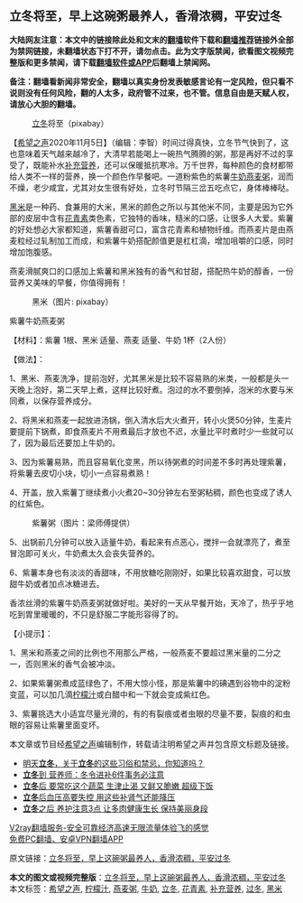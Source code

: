  <h2>立冬将至，早上这碗粥最养人，香滑浓稠，平安过冬</h2> <p class="notice"><b>大陆网友注意：本文中的链接除此处和文末的<a href="https://github.com/bannedbook/fanqiang" >翻墙</a>软件下载和<a href="https://github.com/killgcd/justmysocks/blob/master/README.md">翻墙推荐</a>链接外全部为禁网链接，未翻墙状态下打不开，请勿点击。此为文字版禁闻，欲看图文视频完整版和更多禁闻，请下载<a href="https://github.com/bannedbook/fanqiang">翻墙软件或APP</a>后翻墙上禁闻网。</p><p>备注：翻墙看新闻非常安全，翻墙以真实身份发表敏感言论有一定风险，但只看不说则没有任何风险，翻的人太多，政府管不过来，也不管。信息自由是天赋人权，请放心大胆的翻墙。</b></p>  <div class="entry"> <figure><figcaption><a href="https://www.bannedbook.org/bnews/tag/%E7%AB%8B%E5%86%AC/" class="st_tag internal_tag" rel="tag" title="标签 立冬 下的日志">立冬</a>将至（pixabay）</figcaption></figure> <p>【<span class='wp_keywordlink_affiliate'><a href="https://www.soundofhope.org" title="希望之声" target="_blank">希望之声</a></span>2020年11月5日】（编辑：李智）时间过得真快，立冬节气快到了，这也意味着天气越来越冷了，大清早若能喝上一碗热气腾腾的粥，那是再好不过的享受了，既能补水<a href="https://www.bannedbook.org/bnews/tag/%e8%a1%a5%e5%85%85%e8%90%a5%e5%85%bb/" class="st_tag internal_tag" rel="tag" title="标签 补充营养 下的日志">补充营养</a>，还可以保暖抵抗寒冷。万千世界，每种颜色的食材都带给人类不一样的营养，换一个颜色作早餐吧。一道粉紫色的紫薯<a href="https://www.bannedbook.org/bnews/tag/%e7%89%9b%e5%a5%b6/" class="st_tag internal_tag" rel="tag" title="标签 牛奶 下的日志">牛奶</a><a href="https://www.bannedbook.org/bnews/tag/%E7%87%95%E9%BA%A6%E7%B2%A5/" class="st_tag internal_tag" rel="tag" title="标签 燕麦粥 下的日志">燕麦粥</a>，润而不燥，老少咸宜，尤其对女生很有好处，立冬时节隔三岔五吃点它，身体棒棒哒。</p> <p><a href="https://www.bannedbook.org/bnews/tag/%e9%bb%91%e7%b1%b3/" class="st_tag internal_tag" rel="tag" title="标签 黑米 下的日志">黑米</a>是一种药、食兼用的大米，黑米的颜色之所以与其他米不同，主要是因为它外部的皮层中含有<a href="https://www.bannedbook.org/bnews/tag/%E8%8A%B1%E9%9D%92%E7%B4%A0/" class="st_tag internal_tag" rel="tag" title="标签 花青素 下的日志">花青素</a>类色素，它独特的香味，糙米的口感，让很多人大爱。紫薯的好处想必大家都知道，紫薯香甜可口，富含花青素和植物纤维。而燕麦片是由燕麦粒经过轧制加工而成，和紫薯牛奶搭配颜值更是杠杠滴，增加咀嚼的口感，同时增加饱腹感。</p> <p>燕麦滑腻爽口的口感加上紫薯和黑米独有的香气和甘甜，搭配热牛奶的醇香，一份营养又美味的早餐，你值得拥有！</p> <figure><figcaption>黑米（图片: pixabay）</figcaption></figure> <p>紫薯牛奶燕麦粥</p>  <p>【材料】：紫薯 1根、黑米 适量、燕麦 适量、牛奶 1杯（2人份）</p> <p>【做法】：</p> <p>1、黑米、燕麦洗净，提前泡好，尤其黑米是比较不容易熟的米类，一般都是头一天晚上泡好，第二天早上煮，这样比较好煮。泡过的水不要倒掉，泡米的水要与米同煮，以保存营养成分。</p> <p>2、将黑米和燕麦一起放进汤锅，倒入清水后大火煮开，转小火煲50分钟，生麦片要提前下锅煮，即食燕麦片不用煮最后才放也不迟，水量比平时煮时少一些就可以了，因为最后还要加上牛奶的。</p>  <p>3、因为紫薯易熟，而且容易氧化变黑，所以待粥煮的时间差不多时再处理紫薯，将紫薯去皮切小块，切小一点容易煮熟！</p> <p>4、开盖，放入紫薯丁继续煮小火煮20~30分钟左右至粥粘稠，颜色也变成了诱人的红紫色。</p> <figure><figcaption>紫薯粥（图片：梁师傅提供）</figcaption></figure> <p>5、出锅前几分钟可以放入适量牛奶，看起来有点恶心，搅拌一会就漂亮了，煮至冒泡即可关火，牛奶煮太久会丧失营养的。</p> <p>6、紫薯本身也有淡淡的香甜味，不用放糖吃刚刚好，如果比较喜欢甜食，可以放甜牛奶或者加点冰糖进去。</p>  <p>香浓丝滑的紫薯牛奶燕麦粥就做好啦。美好的一天从早餐开始，天冷了，热乎乎地吃到胃里暖暖的，不只是舒服二字能形容得了的。</p> <p>【小提示】：</p> <p>1、黑米和燕麦之间的比例也不用那么严格，一般燕麦不要超过黑米量的二分之一，否则黑米的香气会被冲淡。</p> <p>2、如果紫薯粥煮成蓝绿色了，不用大惊小怪，那是紫薯中的碘遇到谷物中的淀粉变蓝，可以加几滴<a href="https://www.bannedbook.org/bnews/tag/%E6%9F%A0%E6%AA%AC%E6%B1%81/" class="st_tag internal_tag" rel="tag" title="标签 柠檬汁 下的日志">柠檬汁</a>或白醋中和一下就会变成紫红色。</p>  <p>3、紫薯挑选大小适宜尽量光滑的，有的有裂痕或者虫眼的尽量不要，裂痕的和虫眼的容易让紫薯里面变坏。</p> <p>本文章或节目经<a href="https://www.bannedbook.org/bnews/tag/%e5%b8%8c%e6%9c%9b%e4%b9%8b%e5%a3%b0/" class="st_tag internal_tag" rel="tag" title="标签 希望之声 下的日志">希望之声</a>编辑制作，转载请注明希望之声并包含原文标题及链接。</p> <ul class='op-related-articles' title='相关阅读'> <li><a href='https://www.bannedbook.org/bnews/comments/20201106/1426773.html' target='_blank'>明天<b>立冬</b>，关于<b>立冬</b>的这些习俗和禁忌，你知道吗？</a></li> <li><a href='https://www.bannedbook.org/bnews/comments/20201106/1426667.html' target='_blank'><b>立冬</b>到 营养师：冬令进补6件事务必注意</a></li> <li><a href='https://www.bannedbook.org/bnews/lifebaike/20191119/1226144.html' target='_blank'><b>立冬</b>后 要常吃这个蔬菜 生津止渴 又鲜又脆嫩 超级下饭</a></li> <li><a href='https://www.bannedbook.org/bnews/comments/20191116/1224586.html' target='_blank'><b>立冬</b>后血压高要失控 用这些补肾气还能降压</a></li> <li><a href='https://www.bannedbook.org/bnews/lifebaike/20191115/1224307.html' target='_blank'><b>立冬</b>之后 养护注意3点 让多肉健康生长 保持美丽身段</a></li> </ul> <p class="texttj"> <a href="https://www.bannedbook.org/forum23/topic22702.html" target="_blank">V2ray翻墙服务-安全可靠经济高速无限流量体验飞的感觉</a><br/> <a href="https://github.com/bannedbook/fanqiang/wiki/%E7%A6%81%E9%97%BB%E7%BD%91%E5%AE%89%E5%8D%93%E7%BF%BB%E5%A2%99%E6%96%B0%E9%97%BBAPP" target="_blank">免费PC翻墙、安卓VPN翻墙APP</a></p><p>原文链接：<a class="src_link"  href="https://www.soundofhope.org/post/439618" target="_blank">立冬将至，早上这碗粥最养人，香滑浓稠，平安过冬</a></p><a name='sharetosocial'></a>       <div><b>本文的图文或视频完整版</b>：<a href='https://www.bannedbook.org/bnews/comments/20201106/1426774.html'>立冬将至，早上这碗粥最养人，香滑浓稠，平安过冬</a></div>  </div><!--END ENTRY--> <div class="postfooter"> <div>本文标签：<a href="https://www.bannedbook.org/bnews/tag/%e5%b8%8c%e6%9c%9b%e4%b9%8b%e5%a3%b0/" rel="tag">希望之声</a>, <a href="https://www.bannedbook.org/bnews/tag/%E6%9F%A0%E6%AA%AC%E6%B1%81/" rel="tag">柠檬汁</a>, <a href="https://www.bannedbook.org/bnews/tag/%E7%87%95%E9%BA%A6%E7%B2%A5/" rel="tag">燕麦粥</a>, <a href="https://www.bannedbook.org/bnews/tag/%e7%89%9b%e5%a5%b6/" rel="tag">牛奶</a>, <a href="https://www.bannedbook.org/bnews/tag/%E7%AB%8B%E5%86%AC/" rel="tag">立冬</a>, <a href="https://www.bannedbook.org/bnews/tag/%E8%8A%B1%E9%9D%92%E7%B4%A0/" rel="tag">花青素</a>, <a href="https://www.bannedbook.org/bnews/tag/%e8%a1%a5%e5%85%85%e8%90%a5%e5%85%bb/" rel="tag">补充营养</a>, <a href="https://www.bannedbook.org/bnews/tag/%E8%BF%87%E5%86%AC/" rel="tag">过冬</a>, <a href="https://www.bannedbook.org/bnews/tag/%e9%bb%91%e7%b1%b3/" rel="tag">黑米</a></div>  </div><!--END POSTFOOTER--> 